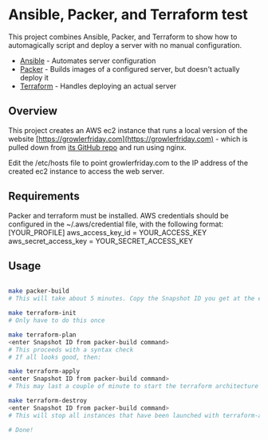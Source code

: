 Ansible, Packer, and Terraform test
===

This project combines Ansible, Packer, and Terraform to show how to 
automagically script and deploy a server with no manual configuration.
* [Ansible](https://www.ansible.com/) - Automates server configuration
* [Packer](https://www.packer.io/) - Builds images of a configured server, but
doesn't actually deploy it
* [Terraform](https://www.terraform.io/) - Handles deploying an actual server

## Overview

This project creates an AWS ec2 instance that runs a local version of the website
[https://growlerfriday.com](https://growlerfriday.com) - which is pulled down
from [its GitHub repo](https://github.com/alkrauss48/growler-friday) and run using nginx.

Edit the /etc/hosts file to point growlerfriday.com to the IP address of
the created ec2 instance to access the web server.

## Requirements

Packer and terraform must be installed.
AWS credentials should be configured in the ~/.aws/credential file, with the following format:
  [YOUR_PROFILE]
  aws_access_key_id = YOUR_ACCESS_KEY
  aws_secret_access_key = YOUR_SECRET_ACCESS_KEY 

## Usage

```bash

make packer-build
# This will take about 5 minutes. Copy the Snapshot ID you get at the end

make terraform-init
# Only have to do this once

make terraform-plan
<enter Snapshot ID from packer-build command>
# This proceeds with a syntax check
# If all looks good, then:

make terraform-apply
<enter Snapshot ID from packer-build command>
# This may last a couple of minute to start the terraform architecture in AWS

make terraform-destroy
<enter Snapshot ID from packer-build command>
# This will stop all instances that have been launched with terraform-apply

# Done!
```